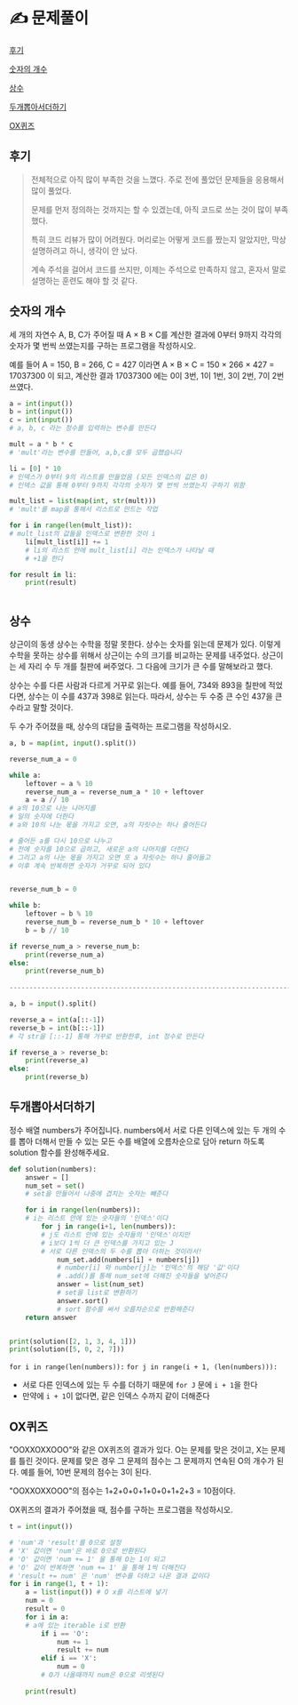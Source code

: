 # ✍️ 문제풀이

[후기](#후기)

[숫자의 개수](#숫자의-개수)

[상수](#상수)

[두개뽑아서더하기](#두개뽑아서더하기)

[OX퀴즈](#OX퀴즈)



## 후기

> 전체적으로 아직 많이 부족한 것을 느꼈다. 주로 전에 풀었던 문제들을 응용해서 많이 풀었다.
>
> 문제를 먼저 정의하는 것까지는 할 수 있겠는데, 아직 코드로 쓰는 것이 많이 부족했다.
>
> 특히 코드 리뷰가 많이 어려웠다. 머리로는 어떻게 코드를 짰는지 알았지만, 막상 설명하려고 하니, 생각이 안 났다.
>
> 계속 주석을 걸어서 코드를 쓰지만, 이제는 주석으로 만족하지 않고, 혼자서 말로 설명하는 훈련도 해야 할 것 같다.





## 숫자의 개수

세 개의 자연수 A, B, C가 주어질 때 A × B × C를 계산한 결과에 0부터 9까지 각각의 숫자가 몇 번씩 쓰였는지를 구하는 프로그램을 작성하시오.

예를 들어 A = 150, B = 266, C = 427 이라면 A × B × C = 150 × 266 × 427 = 17037300 이 되고, 계산한 결과 17037300 에는 0이 3번, 1이 1번, 3이 2번, 7이 2번 쓰였다.

```python
a = int(input())
b = int(input())
c = int(input())
# a, b, c 라는 정수를 입력하는 변수를 만든다

mult = a * b * c
# 'mult'라는 변수를 만들어, a,b,c를 모두 곱했습니다

li = [0] * 10
# 인덱스가 0부터 9의 리스트를 만들었음 (모든 인덱스의 값은 0)
# 인덱스 값을 통해 0부터 9까지 각각의 숫자가 몇 번씩 쓰였는지 구하기 위함

mult_list = list(map(int, str(mult)))
# 'mult'를 map을 통해서 리스트로 만드는 작업

for i in range(len(mult_list)):
# mult_list의 값들을 인덱스로 변환한 것이 i
    li[mult_list[i]] += 1
	# li의 리스트 안에 mult_list[i] 라는 인덱스가 나타날 때
    # +1을 한다

for result in li:
    print(result)
    
```





## 상수

상근이의 동생 상수는 수학을 정말 못한다. 상수는 숫자를 읽는데 문제가 있다. 이렇게 수학을 못하는 상수를 위해서 상근이는 수의 크기를 비교하는 문제를 내주었다. 상근이는 세 자리 수 두 개를 칠판에 써주었다. 그 다음에 크기가 큰 수를 말해보라고 했다.

상수는 수를 다른 사람과 다르게 거꾸로 읽는다. 예를 들어, 734와 893을 칠판에 적었다면, 상수는 이 수를 437과 398로 읽는다. 따라서, 상수는 두 수중 큰 수인 437을 큰 수라고 말할 것이다.

두 수가 주어졌을 때, 상수의 대답을 출력하는 프로그램을 작성하시오.

```python
a, b = map(int, input().split())

reverse_num_a = 0

while a:
    leftover = a % 10
    reverse_num_a = reverse_num_a * 10 + leftover
    a = a // 10
# a의 10으로 나눈 나머지를
# 일의 숫자에 더한다
# a와 10의 나눈 몫을 가지고 오면, a의 자릿수는 하나 줄어든다

# 줄어든 a를 다시 10으로 나누고
# 전에 숫자를 10으로 곱하고, 새로운 a의 나머지를 더한다
# 그리고 a의 나눈 몫을 가지고 오면 또 a 자릿수는 하나 줄어들고
# 이후 계속 반복하면 숫자가 거꾸로 되어 있다


reverse_num_b = 0

while b:
    leftover = b % 10
    reverse_num_b = reverse_num_b * 10 + leftover
    b = b // 10

if reverse_num_a > reverse_num_b:
    print(reverse_num_a)
else:
    print(reverse_num_b)
    
---------------------------------------------------------------------------------------

a, b = input().split()

reverse_a = int(a[::-1])
reverse_b = int(b[::-1])
# 각 str을 [::-1] 통해 거꾸로 반환한후, int 정수로 만든다

if reverse_a > reverse_b:
    print(reverse_a)
else:
    print(reverse_b)
```







## 두개뽑아서더하기

정수 배열 numbers가 주어집니다. numbers에서 서로 다른 인덱스에 있는 두 개의 수를 뽑아 더해서 만들 수 있는 모든 수를 배열에 오름차순으로 담아 return 하도록 solution 함수를 완성해주세요.



 ```python
 def solution(numbers):
     answer = []
     num_set = set()
     # set을 만들어서 나중에 겹치는 숫자는 빼준다
 
     for i in range(len(numbers)):
     # i는 리스트 안에 있는 숫자들의 '인덱스'이다
         for j in range(i+1, len(numbers)):
         # j도 리스트 안에 있는 숫자들의 '인덱스'이지만
         # i보다 1씩 더 큰 인덱스를 가지고 있는 J
         # 서로 다른 인덱스의 두 수를 뽑아 더하는 것이라서!
             num_set.add(numbers[i] + numbers[j])
             # number[i] 와 number[j]는 '인덱스'의 해당 '값'이다
             # .add()를 통해 num_set에 더해진 숫자들을 넣어준다
             answer = list(num_set)
             # set을 list로 변환하기
             answer.sort()
             # sort 함수를 써서 오름차순으로 반환해준다
     return answer
 
 
 print(solution([2, 1, 3, 4, 1]))
 print(solution([5, 0, 2, 7]))
 ```
`for i in range(len(numbers)):` 
`for j in range(i + 1, (len(numbers))):`
- 서로 다른 인덱스에 있는 두 수를 더하기 때문에 `for J` 문에 `i + 1`을 한다
- 만약에 `i + 1`이 없다면, 같은 인덱스 수까지 같이 더해준다


## OX퀴즈

"OOXXOXXOOO"와 같은 OX퀴즈의 결과가 있다. O는 문제를 맞은 것이고, X는 문제를 틀린 것이다. 문제를 맞은 경우 그 문제의 점수는 그 문제까지 연속된 O의 개수가 된다. 예를 들어, 10번 문제의 점수는 3이 된다.

"OOXXOXXOOO"의 점수는 1+2+0+0+1+0+0+1+2+3 = 10점이다.

OX퀴즈의 결과가 주어졌을 때, 점수를 구하는 프로그램을 작성하시오.

```python
t = int(input())

# 'num'과 'result'를 0으로 설정
# 'X' 값이면 'num'은 바로 0으로 반환된다
# 'O' 값이면 'num += 1' 을 통해 O는 1이 되고
# 'O' 값이 반복하면 'num += 1' 을 통해 1씩 더해진다
# 'result += num' 은 'num' 변수를 더하고 나온 결과 값이다
for i in range(1, t + 1):
    a = list(input()) # O x를 리스트에 넣기
    num = 0
    result = 0
    for i in a:
    # a에 있는 iterable i로 반환
        if i == 'O':
            num += 1
            result += num
        elif i == 'X':
            num = 0
        # O가 나올때까지 num은 0으로 리셋된다
    
    print(result)
```

